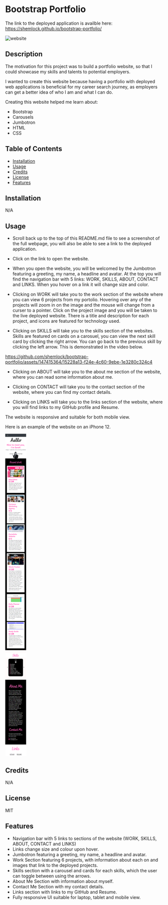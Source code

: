 # Bootstrap Portfolio

The link to the deployed application is availble here: https://shemlock.github.io/bootstrap-portfolio/

![website](assets/images/landingfull.png)

## Description

The motivation for this project was to build a portfolio website, so that I could showcase my skills and talents to potential employers.

I wanted to create this website because having a portfolio with deployed web applications is beneficial for my career search journey, as employers can get a better idea of who I am and what I can do. 

  Creating this website helped me learn about: 
  * Bootstrap
  * Carousels
  * Jumbotron
  * HTML
  * CSS

## Table of Contents

- [Installation](#installation)
- [Usage](#usage)
- [Credits](#credits)
- [License](#license)
- [Features](#features)
  
## Installation
N/A

## Usage
* Scroll back up to the top of this README.md file to see a screenshot of the full webpage, you will also be able to see a link to the deployed application.
  
* Click on the link to open the website.
  
* When you open the website, you will be welcomed by the Jumbotron featuring a greeting, my name, a headline and avatar. At the top you will find the navigation bar with 5 links: WORK, SKILLS, ABOUT, CONTACT and LINKS. When you hover on a link it will change size and color. 
 
* Clicking on WORK will take you to the work section of the website where you can view 6 projects from my portolio. Hovering over any of the projects will zoom in on the image and the mouse will change from a curser to a pointer. Click on the project image and you will be taken to the live deployed website. There is a title and description for each project, and icons are featured for technology used. 
  
* Clicking on SKILLS will take you to the skills section of the websites. Skills are featured on cards on a carosuel, you can view the next skill card by clicking the right arrow. You can go back to the previous skill by clicking the left arrow. This is demonstrated in the video below. 

https://github.com/shemlock/bootstrap-portfolio/assets/147415364/15228a13-f24e-4c60-9ebe-1e3280c324c4

* Clicking on ABOUT will take you to the about me section of the website, where you can read some information about me.
  
* Clicking on CONTACT will take you to the contact section of the website, where you can find my contact details.

* Clicking on LINKS will take you to the links section of the website, where you will find links to my GitHub profile and Resume.

The website is responsive and suitable for both mobile view.

Here is an example of the website on an iPhone 12. 

![mobile-view](assets/images/iphone12view.png)
  
## Credits
N/A

## License
MIT 

## Features

* Navigation bar with 5 links to sections of the website (WORK, SKILLS, ABOUT, CONTACT and LINKS)
* Links change size and colour upon hover.
* Jumbotron featuring a greeting, my name, a headline and avatar.
* Work Section featuring 6 projects, with information about each on and images that link to the deployed projects.
* Skills section with a carousel and cards for each skills, which the user can toggle between using the arrows. 
* About Me Section with information about myself.
* Contact Me Section with my contact details.
* Links section with links to my GitHub and Resume.
* Fully responsive UI suitable for laptop, tablet and mobile view. 


